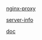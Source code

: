 [nginx-proxy](http://127.0.0.1:5000/wiki/view/nginx-proxy)[server-info](http://127.0.0.1:5000/wiki/view/server-info)[doc](http://127.0.0.1:5000/wiki/view/doc)